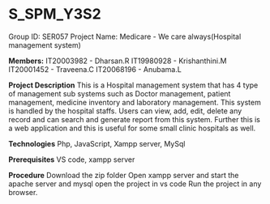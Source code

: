 # S_SPM_Y3S2
Group ID: SER057
Project Name: Medicare - We care always(Hospital management system)

**Members:**
IT20003982 - Dharsan.R
IT19980928 - Krishanthini.M
IT20001452 - Traveena.C
IT20068196 - Anubama.L

**Project Description**
This is a Hospital management system that has 4 type of management sub systems such as Doctor management, patient management, medicine inventory and laboratory management. This system is handled by the hospital staffs. Users can view, add, edit, delete any record and can search and generate report from this system. Further this is a web application and this is useful for some small clinic hospitals as well.

**Technologies**
Php, JavaScript, Xampp server, MySql

**Prerequisites**
VS code, xampp server

**Procedure**
Download the zip folder
Open xampp server and start the apache server and mysql
open the project in vs code
Run the project in any browser.

